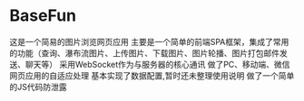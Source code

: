 # BaseFun
这是一个简易的图片浏览网页应用
主要是一个简单的前端SPA框架，集成了常用的功能（查询、瀑布流图片、上传图片、下载图片、图片轮播、图片打包邮件发送、聊天等）
采用WebSocket作为与服务器的核心通讯
做了PC、移动端、微信网页应用的自适应处理
基本实现了数据配置,暂时还未整理使用说明
做了一个简单的JS代码防泄露

